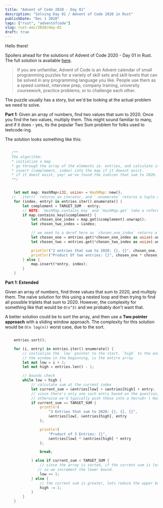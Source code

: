 ```yaml
---
title: "Advent of Code 2020 - Day 01"
description: "Solving Day 01 / Advent of Code 2020 in Rust"
publishDate: "Dec 1 2020"
tags: ["rust", "adventofcode"]
slug: rust-aoc/2020/day-01
draft: true
---
```


Hello there!

Spoilers ahead for the solutions of Advent of Code 2020 - Day 01 in Rust. The full solution is available [here](https://github.com/Shriram-Balaji/rust-advent-of-code-2020/tree/main/day-one).

> If you are unfamiliar, Advent of Code is an Advent calendar of small programming puzzles for a variety of skill sets and skill levels that can be solved in any programming language you like. People use them as a speed contest, interview prep, company training, university coursework, practice problems, or to challenge each other.

The puzzle usually has a story, but we'd be looking at the actual problem we need to solve.

**Part 1**: Given an array of numbers, find two values that sum to 2020. Once you find the two values, multiply them. This might sound familiar to many, and if it does - yes, its the popular Two Sum problem for folks used to leetcode-ing.

The solution looks something like this:

```rust

   /**
   The algorithm:
   * initialize a map
   * go through the array of the elements ie. entries, and calculate its complement.
   * insert (complement, index) into the map if it doesnt exist.
   * if it doest exist, yay! we've found the indices that sum to 2020. Get the values from entries at those indices and return.
   **/


    let mut map: HashMap<i32, usize> = HashMap::new();
   // `.iter()` returns an iterator, and `.enumerate` returns a tuple of (index, value) of every entry.
    for (index, entry) in entries.iter().enumerate() {
        let complement = TARGET_SUM - entry;
        // NOTE: `HashMap.contains_key` and `HashMap.get` take a reference and return a reference.
        if map.contains_key(&complement) {
            let chosen_one_index = map.get(&complement).unwrap();
            let chosen_two_index = &index;

            // we need to a deref here as `chosen_one_index` returns a pointer to a pointer.
            let chosen_one = entries.get(*chosen_one_index as usize).unwrap();
            let chosen_two = entries.get(*chosen_two_index as usize).unwrap();

            println!("2 entries that sum to 2020: {}, {}", chosen_one, chosen_two);
            println!("Product Of two entries: {}", chosen_one * chosen_two);
        } else {
            map.insert(*entry, index);
        }
    }

```

**Part 1: Extended**

Given an array of numbers, find three values that sum to 2020, and multiply them. The naive solution for this using a nested loop and then trying to find all possible triplets that sum to 2020. However, the complexity for something like that would be `O(n^3)` and we probably don't want that.

A better solution could be to sort the array, and then use a **Two pointer approach** with a sliding window approach. The complexity for this solution would be `O(n log(n))` worst case, due to the sort.

```rust

    entries.sort();

    for (i, entry) in entries.iter().enumerate() {
        // initialize the `low` pointer to the start, `high` to the end of the array.
        // the window in the beginning, is the entire array
        let mut low = i + 1;
        let mut high = entries.len() - 1;

        // bounds check
        while low < high {
            // calculate sum at the current index
            let current_sum = &entries[low] + &entries[high] + entry;
            // since there's only one such entry based on the question, we can break here.
            // otherwise we'd typically push these into a Vec<u8> | HashSet<u8> to deal with duplicates.
            if current_sum == TARGET_SUM {
                println!(
                    "3 Entries that sum to 2020: {}, {}, {}",
                    &entries[low], &entries[high], entry
                );

                println!(
                    "Product of 3 Entries: {}",
                    &entries[low] * &entries[high] * entry
                );

                break;

            } else if current_sum < TARGET_SUM {
                // since the array is sorted, if the current sum is lesser we need to minimize / slide the window from the left.
               // so we increment the lower bound.
                low += 1;
            } else {
                // the current sum is greater, lets reduce the upper bound instead.
                high -= 1;
            }
        }
    }


```
